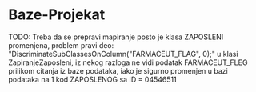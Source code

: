 # Baze-Projekat
TODO: Treba da se prepravi mapiranje posto je klasa ZAPOSLENI promenjena, problem pravi deo: "DiscriminateSubClassesOnColumn("FARMACEUT_FLAG", 0);" u klasi ZapiranjeZaposleni, iz nekog razloga ne vidi podatak FARMACEUT_FLEG prilikom citanja iz baze podataka, iako je sigurno promenjen u bazi podataka na 1 kod ZAPOSLENOG sa ID = 04546511
